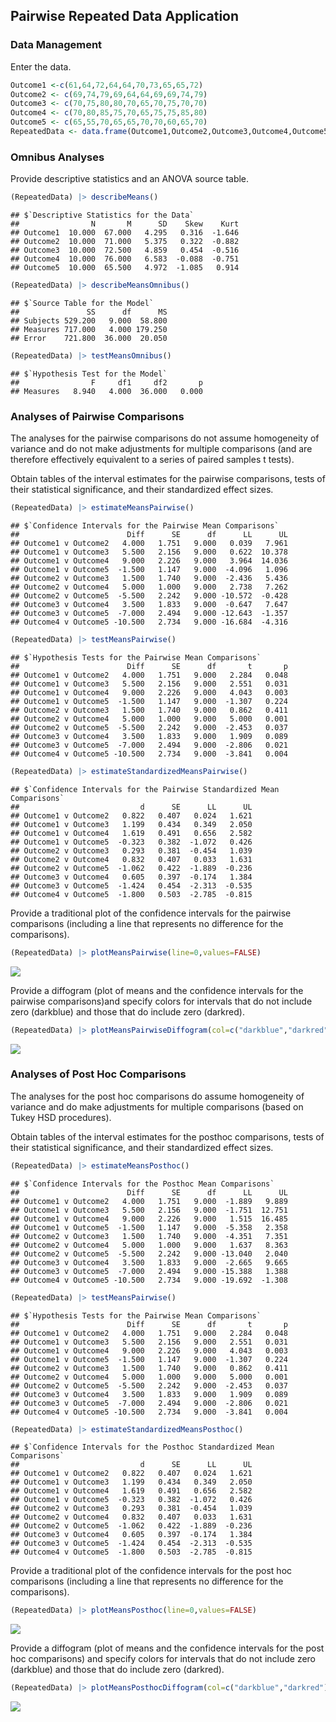 
## Pairwise Repeated Data Application

### Data Management

Enter the data.

```r
Outcome1 <-c(61,64,72,64,64,70,73,65,65,72)
Outcome2 <- c(69,74,79,69,64,64,69,69,74,79)
Outcome3 <- c(70,75,80,80,70,65,70,75,70,70) 
Outcome4 <- c(70,80,85,75,70,65,75,75,85,80)
Outcome5 <- c(65,55,70,65,65,70,70,60,65,70)
RepeatedData <- data.frame(Outcome1,Outcome2,Outcome3,Outcome4,Outcome5)
```

### Omnibus Analyses

Provide descriptive statistics and an ANOVA source table.

```r
(RepeatedData) |> describeMeans()
```

```
## $`Descriptive Statistics for the Data`
##                N       M      SD    Skew    Kurt
## Outcome1  10.000  67.000   4.295   0.316  -1.646
## Outcome2  10.000  71.000   5.375   0.322  -0.882
## Outcome3  10.000  72.500   4.859   0.454  -0.516
## Outcome4  10.000  76.000   6.583  -0.088  -0.751
## Outcome5  10.000  65.500   4.972  -1.085   0.914
```

```r
(RepeatedData) |> describeMeansOmnibus()
```

```
## $`Source Table for the Model`
##               SS      df      MS
## Subjects 529.200   9.000  58.800
## Measures 717.000   4.000 179.250
## Error    721.800  36.000  20.050
```

```r
(RepeatedData) |> testMeansOmnibus()
```

```
## $`Hypothesis Test for the Model`
##                F     df1     df2       p
## Measures   8.940   4.000  36.000   0.000
```

### Analyses of Pairwise Comparisons

The analyses for the pairwise comparisons do not assume homogeneity of variance and do not make adjustments for multiple comparisons (and are therefore effectively equivalent to a series of paired samples t tests).

Obtain tables of the interval estimates for the pairwise comparisons, tests of their statistical significance, and their standardized effect sizes.

```r
(RepeatedData) |> estimateMeansPairwise()
```

```
## $`Confidence Intervals for the Pairwise Mean Comparisons`
##                        Diff      SE      df      LL      UL
## Outcome1 v Outcome2   4.000   1.751   9.000   0.039   7.961
## Outcome1 v Outcome3   5.500   2.156   9.000   0.622  10.378
## Outcome1 v Outcome4   9.000   2.226   9.000   3.964  14.036
## Outcome1 v Outcome5  -1.500   1.147   9.000  -4.096   1.096
## Outcome2 v Outcome3   1.500   1.740   9.000  -2.436   5.436
## Outcome2 v Outcome4   5.000   1.000   9.000   2.738   7.262
## Outcome2 v Outcome5  -5.500   2.242   9.000 -10.572  -0.428
## Outcome3 v Outcome4   3.500   1.833   9.000  -0.647   7.647
## Outcome3 v Outcome5  -7.000   2.494   9.000 -12.643  -1.357
## Outcome4 v Outcome5 -10.500   2.734   9.000 -16.684  -4.316
```

```r
(RepeatedData) |> testMeansPairwise()
```

```
## $`Hypothesis Tests for the Pairwise Mean Comparisons`
##                        Diff      SE      df       t       p
## Outcome1 v Outcome2   4.000   1.751   9.000   2.284   0.048
## Outcome1 v Outcome3   5.500   2.156   9.000   2.551   0.031
## Outcome1 v Outcome4   9.000   2.226   9.000   4.043   0.003
## Outcome1 v Outcome5  -1.500   1.147   9.000  -1.307   0.224
## Outcome2 v Outcome3   1.500   1.740   9.000   0.862   0.411
## Outcome2 v Outcome4   5.000   1.000   9.000   5.000   0.001
## Outcome2 v Outcome5  -5.500   2.242   9.000  -2.453   0.037
## Outcome3 v Outcome4   3.500   1.833   9.000   1.909   0.089
## Outcome3 v Outcome5  -7.000   2.494   9.000  -2.806   0.021
## Outcome4 v Outcome5 -10.500   2.734   9.000  -3.841   0.004
```

```r
(RepeatedData) |> estimateStandardizedMeansPairwise()
```

```
## $`Confidence Intervals for the Pairwise Standardized Mean Comparisons`
##                           d      SE      LL      UL
## Outcome1 v Outcome2   0.822   0.407   0.024   1.621
## Outcome1 v Outcome3   1.199   0.434   0.349   2.050
## Outcome1 v Outcome4   1.619   0.491   0.656   2.582
## Outcome1 v Outcome5  -0.323   0.382  -1.072   0.426
## Outcome2 v Outcome3   0.293   0.381  -0.454   1.039
## Outcome2 v Outcome4   0.832   0.407   0.033   1.631
## Outcome2 v Outcome5  -1.062   0.422  -1.889  -0.236
## Outcome3 v Outcome4   0.605   0.397  -0.174   1.384
## Outcome3 v Outcome5  -1.424   0.454  -2.313  -0.535
## Outcome4 v Outcome5  -1.800   0.503  -2.785  -0.815
```

Provide a traditional plot of the confidence intervals for the pairwise comparisons (including a line that represents no difference for the comparisons).

```r
(RepeatedData) |> plotMeansPairwise(line=0,values=FALSE)
```

![](figures/Pairwise-Repeated-Pairwise-1.png)<!-- -->

Provide a diffogram (plot of means and the confidence intervals for the pairwise comparisons)and specify colors for intervals that do not include zero (darkblue) and those that do include zero (darkred).

```r
(RepeatedData) |> plotMeansPairwiseDiffogram(col=c("darkblue","darkred"))
```

![](figures/Pairwise-Repeated-DiffogramA-1.png)<!-- -->

### Analyses of Post Hoc Comparisons

The analyses for the post hoc comparisons do assume homogeneity of variance and do make adjustments for multiple comparisons (based on Tukey HSD procedures).

Obtain tables of the interval estimates for the posthoc comparisons, tests of their statistical significance, and their standardized effect sizes.

```r
(RepeatedData) |> estimateMeansPosthoc()
```

```
## $`Confidence Intervals for the Posthoc Mean Comparisons`
##                        Diff      SE      df      LL      UL
## Outcome1 v Outcome2   4.000   1.751   9.000  -1.889   9.889
## Outcome1 v Outcome3   5.500   2.156   9.000  -1.751  12.751
## Outcome1 v Outcome4   9.000   2.226   9.000   1.515  16.485
## Outcome1 v Outcome5  -1.500   1.147   9.000  -5.358   2.358
## Outcome2 v Outcome3   1.500   1.740   9.000  -4.351   7.351
## Outcome2 v Outcome4   5.000   1.000   9.000   1.637   8.363
## Outcome2 v Outcome5  -5.500   2.242   9.000 -13.040   2.040
## Outcome3 v Outcome4   3.500   1.833   9.000  -2.665   9.665
## Outcome3 v Outcome5  -7.000   2.494   9.000 -15.388   1.388
## Outcome4 v Outcome5 -10.500   2.734   9.000 -19.692  -1.308
```

```r
(RepeatedData) |> testMeansPairwise()
```

```
## $`Hypothesis Tests for the Pairwise Mean Comparisons`
##                        Diff      SE      df       t       p
## Outcome1 v Outcome2   4.000   1.751   9.000   2.284   0.048
## Outcome1 v Outcome3   5.500   2.156   9.000   2.551   0.031
## Outcome1 v Outcome4   9.000   2.226   9.000   4.043   0.003
## Outcome1 v Outcome5  -1.500   1.147   9.000  -1.307   0.224
## Outcome2 v Outcome3   1.500   1.740   9.000   0.862   0.411
## Outcome2 v Outcome4   5.000   1.000   9.000   5.000   0.001
## Outcome2 v Outcome5  -5.500   2.242   9.000  -2.453   0.037
## Outcome3 v Outcome4   3.500   1.833   9.000   1.909   0.089
## Outcome3 v Outcome5  -7.000   2.494   9.000  -2.806   0.021
## Outcome4 v Outcome5 -10.500   2.734   9.000  -3.841   0.004
```

```r
(RepeatedData) |> estimateStandardizedMeansPosthoc()
```

```
## $`Confidence Intervals for the Posthoc Standardized Mean Comparisons`
##                           d      SE      LL      UL
## Outcome1 v Outcome2   0.822   0.407   0.024   1.621
## Outcome1 v Outcome3   1.199   0.434   0.349   2.050
## Outcome1 v Outcome4   1.619   0.491   0.656   2.582
## Outcome1 v Outcome5  -0.323   0.382  -1.072   0.426
## Outcome2 v Outcome3   0.293   0.381  -0.454   1.039
## Outcome2 v Outcome4   0.832   0.407   0.033   1.631
## Outcome2 v Outcome5  -1.062   0.422  -1.889  -0.236
## Outcome3 v Outcome4   0.605   0.397  -0.174   1.384
## Outcome3 v Outcome5  -1.424   0.454  -2.313  -0.535
## Outcome4 v Outcome5  -1.800   0.503  -2.785  -0.815
```

Provide a traditional plot of the confidence intervals for the post hoc comparisons (including a line that represents no difference for the comparisons).

```r
(RepeatedData) |> plotMeansPosthoc(line=0,values=FALSE)
```

![](figures/Pairwise-Repeated-Posthoc-1.png)<!-- -->

Provide a diffogram (plot of means and the confidence intervals for the post hoc comparisons) and specify colors for intervals that do not include zero (darkblue) and those that do include zero (darkred).

```r
(RepeatedData) |> plotMeansPosthocDiffogram(col=c("darkblue","darkred"))
```

![](figures/Pairwise-Repeated-DiffogramB-1.png)<!-- -->
